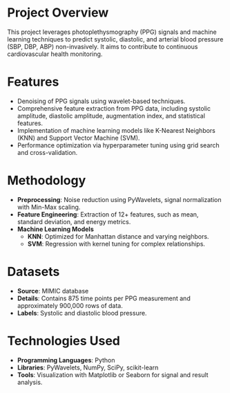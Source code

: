 # Project Overview 
This project leverages photoplethysmography (PPG) signals and machine learning techniques to predict systolic, diastolic, and arterial blood pressure (SBP, DBP, ABP) non-invasively. It aims to contribute to continuous cardiovascular health monitoring.

# Features
 - Denoising of PPG signals using wavelet-based techniques.
 - Comprehensive feature extraction from PPG data, including systolic amplitude, diastolic amplitude, augmentation index, and statistical features.
 - Implementation of machine learning models like K-Nearest Neighbors (KNN) and Support Vector Machine (SVM).
 - Performance optimization via hyperparameter tuning using grid search and cross-validation.
# Methodology
 - **Preprocessing**: Noise reduction using PyWavelets, signal normalization with Min-Max scaling.
 - **Feature Engineering**: Extraction of 12+ features, such as mean, standard deviation, and energy metrics.
 -  **Machine Learning Models**
      - **KNN**: Optimized for Manhattan distance and varying neighbors.
      - **SVM**: Regression with kernel tuning for complex relationships.
# Datasets
 - **Source**: MIMIC database
 - **Details**: Contains 875 time points per PPG measurement and approximately 900,000 rows of data.
 - **Labels**: Systolic and diastolic blood pressure.

# Technologies Used
  - **Programming Languages**: Python
  - **Libraries**: PyWavelets, NumPy, SciPy, scikit-learn
  - **Tools**: Visualization with Matplotlib or Seaborn for signal and result analysis.

